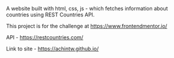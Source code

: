 A website built with html, css, js - which fetches information about countries using REST Countries API.

This project is for the challenge at https://www.frontendmentor.io/



API - https://restcountries.com/

Link to site - https://achintw.github.io/

